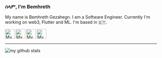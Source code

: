 ### ሰላም, I'm Bemhreth                

 My name is Bemhreth Gezahegn. I am a Software Engineer.
Currently I'm working on web3, Flutter and ML. I'm based in 🇪🇹. 

<a href="https://www.linkedin.com/in/bemhreth">
  <img width="32" align="left"
     alt="My Linkedin profile"
     src="https://cdn.jsdelivr.net/npm/simple-icons@v3/icons/linkedin.svg">
</a>
<a href="https://medium.com/@bemgez.bg">
  <img width="32" align="left"
     alt="My Medium profile"
     src="https://cdn.jsdelivr.net/npm/simple-icons@v3/icons/medium.svg">
</a>

<a href="https://www.twitter.com/BemhretGezahegn">
  <img width="32" align="left"
     alt="My Twitter profile"
     src="https://cdn.jsdelivr.net/npm/simple-icons@v3/icons/twitter.svg">
</a>
<a href="https://t.me/Bemhreth">
  <img width="32" align="left"
     alt="My telegram profile"
     src="https://cdn.jsdelivr.net/npm/simple-icons@v3/icons/telegram.svg">
</a>
<br><br>

<hr/>


![my github stats](https://github-readme-stats.vercel.app/api?username=Bemhreth&count_private=true&show_icons=true&hide=stars&theme=tokyonight)

<br />


